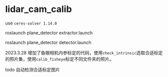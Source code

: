 # lidar_cam_calib

use `ceres-solver 1.14.0`

roslaunch plane_detector extractor.launch

roslaunch plane_detector detector.launch

2023.3.28
增加了鱼眼相机内参标定的代码，使用`check_intrinsic`选取合适标定的照片集，使用`calib_fisheye`标定不同文件夹的照片。

todo
自动检测合适标定图片